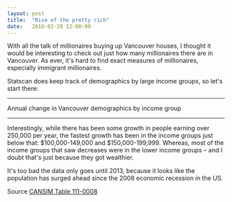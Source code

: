 ```yaml
---
layout: post
title:  "Rise of the pretty rich"
date:   2016-02-29 12:00:00
---
```


With all the talk of millionaires buying up Vancouver houses, I thought it would be interesting to check out just how many millionaires there are in Vancouver. As ever, it's hard to find exact measures of millionaires, especially immigrant millionaires.

Statscan does keep track of demographics by large income groups, so let's start there:

* * *

<div class="richTitle">Annual change in Vancouver demographics by income group</div>

<div id="richChart" class="chart"></div>
<div id="richTip" class="hidden">
	<p class="tipTitle"><span id="richName"></span></p>
	<p class="tipInfo"><span id="richVal"></span></p>
	<p class="tipInfo"><span id="richAvg"></span></p>
</div>

* * *

Interestingly, while there has been some growth in people earning over 250,000 per year, the fastest growth has been in the income groups just below that: $100,000-149,000 and $150,000-199,999. Whereas, most of the income groups that saw decreases were in the lower income groups – and I doubt that's just because they got wealthier.

It's too bad the data only goes until 2013, because it looks like the population has surged ahead since the 2008 economic recession in the US.

Source [CANSIM Table 111-0008](http://www5.statcan.gc.ca/cansim/a26?lang=eng&retrLang=eng&id=1110008)

<style>{% include 2016/02/rich.css %}</style>
<script src="http://d3js.org/d3.v3.min.js"></script>
<script>{% include 2016/02/rich.js %}</script>